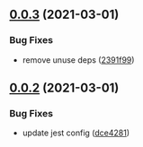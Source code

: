 ## [0.0.3](https://github.com/serverless-plus/serverless-http/compare/v0.0.2...v0.0.3) (2021-03-01)


### Bug Fixes

* remove unuse deps ([2391f99](https://github.com/serverless-plus/serverless-http/commit/2391f994817a53fcb3399dd295ce9d90b72b6be7))

## [0.0.2](https://github.com/serverless-plus/serverless-http/compare/v0.0.1...v0.0.2) (2021-03-01)


### Bug Fixes

* update jest config ([dce4281](https://github.com/serverless-plus/serverless-http/commit/dce42813ccc09374e96853bc54ab5d1f432d3cae))
